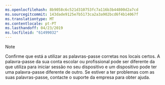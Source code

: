 ```yaml
---
ms.openlocfilehash: 8b9058c6c521d310753fc7a116b3b44800d2a7cd
ms.sourcegitcommit: 143dade9125e7b5173ca2a3a902bcd6f4b14067f
ms.translationtype: MT
ms.contentlocale: pt-PT
ms.lasthandoff: 04/23/2019
ms.locfileid: "61499032"
---
```

  > [!NOTE]
  > Confirme que está a utilizar as palavras-passe corretas nos locais certos. A palavra-passe da sua conta escolar ou profissional pode ser diferente da que utiliza para iniciar sessão no seu dispositivo e um dispositivo pode ter uma palavra-passe diferente de outro. Se estiver a ter problemas com as suas palavras-passe, contacte o suporte da empresa para obter ajuda.
